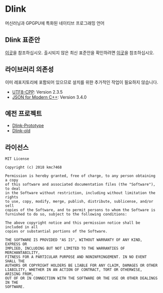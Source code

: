 # Dlink
머신러닝과 GPGPU에 특화된 네이티브 프로그래밍 언어

## Dlink 표준안
[이곳](https://dlinklang.github.io/standard/)을 참조하십시오. 출시되지 않은 최신 표준안을 확인하려면 [이곳](https://github.com/DlinkLang/Dlink-Standard)을 참조하십시오.

## 라이브러리 의존성
이미 레포지토리에 포함되어 있으므로 설치를 위한 추가적인 작업이 필요하지 않습니다.
- [UTF8-CPP](https://github.com/nemtrif/utfcpp): Version 2.3.5
- [JSON for Modern C++](https://github.com/nlohmann/json): Version 3.4.0

## 예전 프로젝트
- [Dlink-Prototype](https://github.com/DlinkLang/Dlink-Prototype)
- [Dlink-old](https://github.com/kmc7468/Dlink-old)

## 라이선스
```
MIT License

Copyright (c) 2018 kmc7468

Permission is hereby granted, free of charge, to any person obtaining a copy
of this software and associated documentation files (the "Software"), to deal
in the Software without restriction, including without limitation the rights
to use, copy, modify, merge, publish, distribute, sublicense, and/or sell
copies of the Software, and to permit persons to whom the Software is
furnished to do so, subject to the following conditions:

The above copyright notice and this permission notice shall be included in all
copies or substantial portions of the Software.

THE SOFTWARE IS PROVIDED "AS IS", WITHOUT WARRANTY OF ANY KIND, EXPRESS OR
IMPLIED, INCLUDING BUT NOT LIMITED TO THE WARRANTIES OF MERCHANTABILITY,
FITNESS FOR A PARTICULAR PURPOSE AND NONINFRINGEMENT. IN NO EVENT SHALL THE
AUTHORS OR COPYRIGHT HOLDERS BE LIABLE FOR ANY CLAIM, DAMAGES OR OTHER
LIABILITY, WHETHER IN AN ACTION OF CONTRACT, TORT OR OTHERWISE, ARISING FROM,
OUT OF OR IN CONNECTION WITH THE SOFTWARE OR THE USE OR OTHER DEALINGS IN THE
SOFTWARE.
```